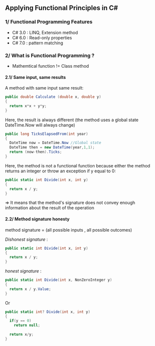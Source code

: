 ## Applying Functional Principles in C#

### 1/ Functional Programming Features

- C# 3.0 : LINQ, Extension method  
- C# 6.0 : Read-only properties  
- C# 7.0 : pattern matching

### 2/ What is Functional Programming ?

- Mathemtical function != Class method  

#### 2.1/ Same input, same results

A method with same input  same result: 

```cs
public double Calculate (double x, double y)
{
  return x*x + y*y;
}
```

Here, the result is always different (the method uses a global state DateTime.Now will always change)
```cs
public long TicksElapsedFrom(int year)
{
  DateTime now = DateTime.Now //Global state
  DateTime then = new DateTime(year,1,1);
  return (now-then).Ticks;
}
```

Here, the method is not a functional function because either the method returns an integer or throw an exception if y equal to 0:  
```cs
public static int Divide(int x, int y)
{
  return x / y;
} 
```  
=> It means that the method's signature does not convey enough information about the result of the operation 


#### 2.2/ Method signature honesty

method signature = (all possible inputs , all possible outcomes)  

_Dishonest signature_ : 
```cs
public static int Divide(int x, int y)
{
  return x / y;
} 
```  
 
_honest signature_ :
```cs
public static int Divide(int x, NonZeroInteger y)
{
  return x / y.Value;
} 
```  
Or

```cs
public static int? Divide(int x, int y)
{
  if(y == 0)
    return null;
    
  return x/y;  
} 
```




